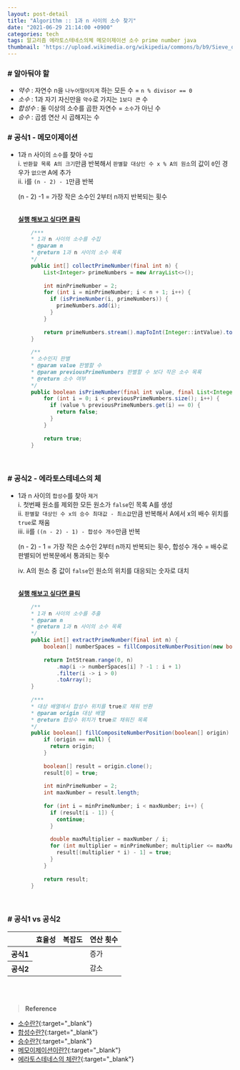 ```yaml
---
layout: post-detail
title: "Algorithm :: 1과 n 사이의 소수 찾기"
date: "2021-06-29 21:14:00 +0900"
categories: tech
tags: 알고리즘 에라토스테네스의체 메모이제이션 소수 prime number java
thumbnail: 'https://upload.wikimedia.org/wikipedia/commons/b/b9/Sieve_of_Eratosthenes_animation.gif'
---
```


### # 알아둬야 할
- *약수* : 자연수 n을 `나누어떨어지게` 하는 모든 수 = `n % divisor == 0`
- *소수* : 1과 자기 자신만을 `약수`로 가지는 `1보다 큰` 수
- *합성수* : 둘 이상의 소수를 곱한 자연수 = `소수`가 아닌 수 
- *승수* : 곱셈 연산 시 곱해지는 수



### # 공식1 - 메모이제이션
- 1과 n 사이의 `소수`를 찾아 `수집`   
    i. `반환할 목록 A의 크기`만큼 반복해서 `판별할 대상인 수 x % A의 원소`의 값이 `0`인 경우가 `없으면` A에 추가   
    ii. i를 `(n - 2) - 1`만큼 반복   
    
    <p class="info ml-2">(n - 2) -1 = 가장 작은 소수인 2부터 n까지 반복되는 횟수</p>

    <br/>
    <a href="https://ideone.com/KCAN9w" target="_blank">
        <strong><i class="fas fa-play-circle"></i> 실행 해보고 싶다면 클릭</strong>
    </a>

    ```java
        /***
        * 1과 n 사이의 소수를 수집
        * @param n
        * @return 1과 n 사이의 소수 목록
        */
        public int[] collectPrimeNumber(final int n) {
            List<Integer> primeNumbers = new ArrayList<>();
            
            int minPrimeNumber = 2;
            for (int i = minPrimeNumber; i < n + 1; i++) {
              if (isPrimeNumber(i, primeNumbers)) {
                primeNumbers.add(i);
              }
            }
            
            return primeNumbers.stream().mapToInt(Integer::intValue).toArray();
        }
        
        /**
        * 소수인지 판별
        * @param value 판별할 수
        * @param previousPrimeNumbers 판별할 수 보다 작은 소수 목록
        * @return 소수 여부
        */
        public boolean isPrimeNumber(final int value, final List<Integer> previousPrimeNumbers) {
            for (int i = 0; i < previousPrimeNumbers.size(); i++) {
              if (value % previousPrimeNumbers.get(i) == 0) {
                return false;
              }
            }
            
            return true;
        }
    ```

<br/>

### # 공식2 - 에라토스테네스의 체
- 1과 n 사이의 `합성수`를 찾아 `제거`   
    i. 첫번째 원소를 제외한 모든 원소가 `false`인 목록 A를 생성   
    ii. `판별할 대상인 수 x의 승수 최대값 - 최소값`만큼 반복해서 A에서 x의 배수 위치를 `true`로 채움   
    iii. ii를 `((n - 2) - 1) - 합성수 개수`만큼 반복   
    <p class="info ml-2">(n - 2) - 1 = 가장 작은 소수인 2부터 n까지 반복되는 횟수, 합성수 개수 = 배수로 판별되어 반복문에서 통과되는 횟수</p>
        
    iv. A의 원소 중 값이 `false`인 원소의 위치를 대응되는 숫자로 대치
    
    <br/>
    <a href="https://ideone.com/mJ1EOo" target="_blank">
        <strong><i class="fas fa-play-circle"></i> 실행 해보고 싶다면 클릭</strong>
    </a>
    
    ```java
        /**
        * 1과 n 사이의 소수를 추출
        * @param n
        * @return 1과 n 사이의 소수 목록
        */
        public int[] extractPrimeNumber(final int n) {
            boolean[] numberSpaces = fillCompositeNumberPosition(new boolean[n]);
            
            return IntStream.range(0, n)
                .map(i -> numberSpaces[i] ? -1 : i + 1)
                .filter(i -> i > 0)
                .toArray();
        }
        
        /***
        * 대상 배열에서 합성수 위치를 true로 채워 반환
        * @param origin 대상 배열
        * @return 합성수 위치가 true로 채워진 목록
        */
        public boolean[] fillCompositeNumberPosition(boolean[] origin) {
            if (origin == null) {
              return origin;
            }
            
            boolean[] result = origin.clone();
            result[0] = true;
            
            int minPrimeNumber = 2;
            int maxNumber = result.length;
            
            for (int i = minPrimeNumber; i < maxNumber; i++) {
              if (result[i - 1]) {
                continue;
              }
            
              double maxMultiplier = maxNumber / i;
              for (int multiplier = minPrimeNumber; multiplier <= maxMultiplier; multiplier++) {
                result[(multiplier * i) - 1] = true;
              }
            }
            
            return result;
        }

    ```

<br/>

### # 공식1 vs 공식2

<table class="text-center">
    <thead>
        <tr>
            <th></th>
            <th>효율성</th>
            <th>복잡도</th>
            <th>연산 횟수</th>
        </tr>
    </thead>
    <tbody>
        <tr>
            <th>공식1</th>
            <td>
                <div class="rating-container">
                    <i class="icon rating full"></i>
                    <i class="icon rating full"></i>
                    <i class="icon rating full"></i>
                    <i class="icon rating"></i>
                    <i class="icon rating"></i>
                </div>
            </td>
            <td>
                <div class="rating-container">
                    <i class="icon rating full"></i>
                    <i class="icon rating"></i>
                    <i class="icon rating"></i>
                    <i class="icon rating"></i>
                    <i class="icon rating"></i>
                </div>
            </td>
            <td>증가</td>
        </tr>
        <tr>
            <th>공식2</th>
            <td>
                <div class="rating-container">
                    <i class="icon rating full"></i>
                    <i class="icon rating full"></i>
                    <i class="icon rating full"></i>
                    <i class="icon rating full"></i>
                    <i class="icon rating full"></i>
                </div>
            </td>
            <td>
                <div class="rating-container">
                    <i class="icon rating full"></i>
                    <i class="icon rating full"></i>
                    <i class="icon rating full"></i>
                    <i class="icon rating full"></i>
                    <i class="icon rating"></i>
                </div>
            </td>
            <td>감소</td>
        </tr>
    </tbody>
</table>


<br/>
<br/>

> **Reference**
- [소수란?](https://ko.wikipedia.org/wiki/%EC%86%8C%EC%88%98_(%EC%88%98%EB%A1%A0)){:target="_blank"}
- [합성수란?](https://ko.wikipedia.org/wiki/%ED%95%A9%EC%84%B1%EC%88%98){:target="_blank"}
- [승수란?](https://www.scienceall.com/%EC%8A%B9%EC%88%98multiplier-multiplicator/){:target="_blank"}
- [메모이제이션이란?](https://ko.wikipedia.org/wiki/%EB%A9%94%EB%AA%A8%EC%9D%B4%EC%A0%9C%EC%9D%B4%EC%85%98){:target="_blank"}
- [에라토스테네스의 체란?](https://ko.wikipedia.org/wiki/%EC%97%90%EB%9D%BC%ED%86%A0%EC%8A%A4%ED%85%8C%EB%84%A4%EC%8A%A4%EC%9D%98_%EC%B2%B4){:target="_blank"}
